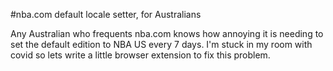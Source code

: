 #nba.com default locale setter, for Australians

Any Australian who frequents nba.com knows how annoying it is needing to set the default edition to NBA US every 7 days. I'm stuck in my room with covid so lets write a little browser extension to fix this problem.